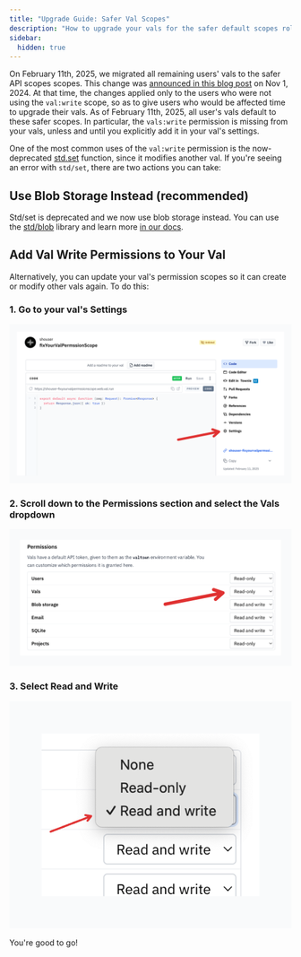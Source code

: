 ```yaml
---
title: "Upgrade Guide: Safer Val Scopes"
description: "How to upgrade your vals for the safer default scopes rolled out to everyone on Feb 11, 2025"
sidebar:
  hidden: true
---
```


On February 11th, 2025, we migrated all remaining users' vals to the safer API scopes scopes. This change was [announced in this blog post](https://blog.val.town/blog/api-token-scopes/) on Nov 1, 2024. At that time, the changes applied only to the users who were not using the `val:write` scope, so as to give users who would be affected time to upgrade their vals. As of February 11th, 2025, all user's vals default to these safer scopes. In particular, the `vals:write` permission is missing from your vals, unless and until you explicitly add it in your val's settings.

One of the most common uses of the `val:write` permission is the now-deprecated [std.set](https://www.val.town/v/std/set) function, since it modifies another val. If you're seeing an error with `std/set`, there are two actions you can take:

## Use Blob Storage Instead (recommended)

Std/set is deprecated and we now use blob storage instead. You can use the [std/blob](https://www.val.town/v/std/blob) library and learn more [in our docs](https://docs.val.town/std/blob/).

## Add Val Write Permissions to Your Val

Alternatively, you can update your val's permission scopes so it can create or modify other vals again. To do this:

### 1. Go to your val's Settings

![Val settings page](./std-set-permission-error/val-settings.png)

### 2. Scroll down to the Permissions section and select the Vals dropdown

![Vals permissions menu](./std-set-permission-error/vals-permissions-menu.png)

### 3. Select Read and Write

![Read and write dropdown](./std-set-permission-error/read-write-dropdown.png)

You're good to go!